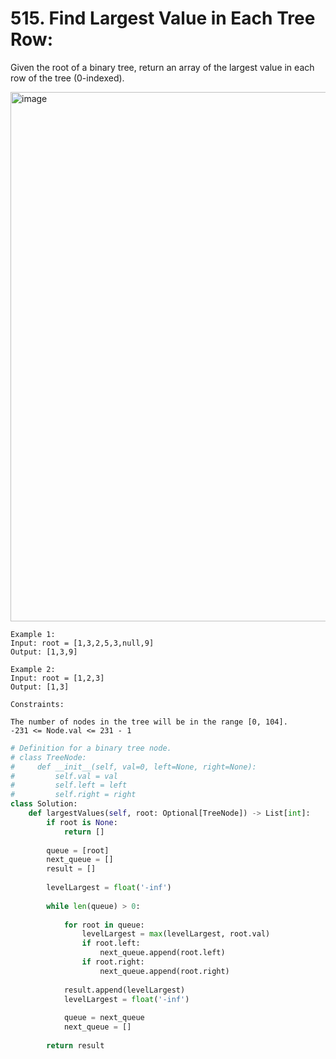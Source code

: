 # 515. Find Largest Value in Each Tree Row:

Given the root of a binary tree, return an array of the largest value in each row of the tree (0-indexed).

<img width="847" alt="image" src="https://user-images.githubusercontent.com/35987583/158144799-db2d3899-eac9-4dd2-a4ad-e506cf41e0a9.png">


```
Example 1:
Input: root = [1,3,2,5,3,null,9]
Output: [1,3,9]
```
```
Example 2:
Input: root = [1,2,3]
Output: [1,3]
``` 
```
Constraints:

The number of nodes in the tree will be in the range [0, 104].
-231 <= Node.val <= 231 - 1
```

```python
# Definition for a binary tree node.
# class TreeNode:
#     def __init__(self, val=0, left=None, right=None):
#         self.val = val
#         self.left = left
#         self.right = right
class Solution:
    def largestValues(self, root: Optional[TreeNode]) -> List[int]: 
        if root is None:
            return []
        
        queue = [root]
        next_queue = []
        result = []
        
        levelLargest = float('-inf')
        
        while len(queue) > 0:
            
            for root in queue:
                levelLargest = max(levelLargest, root.val)
                if root.left:
                    next_queue.append(root.left)
                if root.right:
                    next_queue.append(root.right)
                    
            result.append(levelLargest)
            levelLargest = float('-inf')
            
            queue = next_queue
            next_queue = []
            
        return result
```

